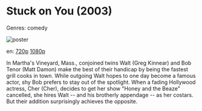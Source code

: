 # Stuck on You (2003)

Genres: comedy

![poster](http://image.tmdb.org/t/p/w500/rm8fl8QmmMq69rS6PHLD5S0H57s.jpg)

en:
  [720p](magnet:?xt=urn:btih:17C9049DA262BEE8F57929943438E0D39BB971E6&tr=udp://glotorrents.pw:6969/announce&tr=udp://tracker.opentrackr.org:1337/announce&tr=udp://torrent.gresille.org:80/announce&tr=udp://tracker.openbittorrent.com:80&tr=udp://tracker.coppersurfer.tk:6969&tr=udp://tracker.leechers-paradise.org:6969&tr=udp://p4p.arenabg.ch:1337&tr=udp://tracker.internetwarriors.net:1337)
  [1080p](magnet:?xt=urn:btih:D20A8DDE6B0BE74827C81798020953CB0C88CBD4&tr=udp://glotorrents.pw:6969/announce&tr=udp://tracker.opentrackr.org:1337/announce&tr=udp://torrent.gresille.org:80/announce&tr=udp://tracker.openbittorrent.com:80&tr=udp://tracker.coppersurfer.tk:6969&tr=udp://tracker.leechers-paradise.org:6969&tr=udp://p4p.arenabg.ch:1337&tr=udp://tracker.internetwarriors.net:1337)
  


In Martha's Vineyard, Mass., conjoined twins Walt (Greg Kinnear) and Bob Tenor (Matt Damon) make the best of their handicap by being the fastest grill cooks in town. While outgoing Walt hopes to one day become a famous actor, shy Bob prefers to stay out of the spotlight. When a fading Hollywood actress, Cher (Cher), decides to get her show "Honey and the Beaze" cancelled, she hires Walt -- and his brotherly appendage -- as her costars. But their addition surprisingly achieves the opposite.